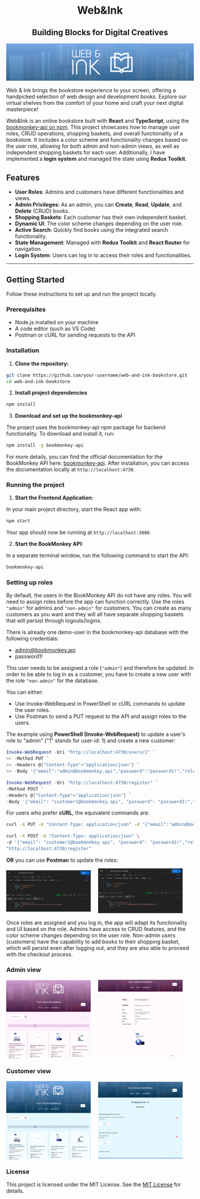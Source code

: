 <h1 style="text-align: center;">Web&Ink</h1>

<h2 style="text-align: center;">Building Blocks for Digital Creatives</h2>

![banner](/public/screenshots/banner.png)

Web & Ink brings the bookstore experience to your screen, offering a handpicked selection of web design and development books. 
Explore our virtual shelves from the comfort of your home and craft your next digital masterpiece!

Web&Ink is an online bookstore built with **React** and **TypeScript**, using the [bookmonkey-api on npm](https://www.npmjs.com/package/bookmonkey-api). This project showcases how to manage user roles, CRUD operations, shopping baskets, and overall functionality of a bookstore. It includes a color scheme and functionality changes based on the user role, allowing for both admin and non-admin views, as well as independent shopping baskets for each user. Additionally, I have implemented a **login system** and managed the state using **Redux Toolkit**.

## Features

- **User Roles**: Admins and customers have different functionalities and views.
- **Admin Privileges**: As an admin, you can **Create**, **Read**, **Update**, and **Delete** (CRUD) books.
- **Shopping Baskets**: Each customer has their own independent basket.
- **Dynamic UI**: The color scheme changes depending on the user role.
- **Active Search**: Quickly find books using the integrated search functionality.
- **State Management**: Managed with **Redux Toolkit** and **React Router** for navigation.
- **Login System**: Users can log in to access their roles and functionalities.

---

## Getting Started

Follow these instructions to set up and run the project locally.

### Prerequisites

- Node.js installed on your machine
- A code editor (such as VS Code)
- Postman or cURL for sending requests to the API

### Installation

1. **Clone the repository:**
```bash
git clone https://github.com/your-username/web-and-ink-bookstore.git
cd web-and-ink-bookstore
```

2. **Install project dependencies**
```bash
npm install
```

3. **Download and set up the bookmonkey-api**

The project uses the bookmonkey-api npm package for backend functionality. To download and install it, run:
```bash
npm install -g bookmonkey-api
```
For more details, you can find the official documentation for the BookMonkey API here: [bookmonkey-api](https://www.npmjs.com/package/bookmonkey-api). After installation, you can access the documentation locally at `http://localhost:4730`.

### Running the project

1. **Start the Frontend Application:**

In your main project directory, start the React app with:
```bash
npm start
```
Your app should now be running at `http://localhost:3000`.

2. **Start the BookMonkey API:**

In a separate terminal window, run the following command to start the API:
```bash
bookmonkey-api
```

### Setting up roles

By default, the users in the BookMonkey API do not have any roles. You will need to assign roles before the app can function correctly. Use the roles `"admin"` for admins and `"non-admin"` for customers. You can create as many customers as you want and they will all have separate shopping baskets that will persist through logouts/logins.

There is already one demo-user in the bookmonkey-api database with the following credentials:

- admin@bookmonkey.api
- password1!

This user needs to be assigned a role (`"admin"`) and therefore be updated. In order to be able to log in as a customer, you have to create a new user with the role `"non-admin"` for the database. 

You can either:
- Use Invoke-WebRequest in PowerShell or cURL commands to update the user roles.
- Use Postman to send a PUT request to the API and assign roles to the users.

The example using **PowerShell (Invoke-WebRequest)** to update a user's role to "admin"  ("1" stands for user-id: 1) and create a new customer:
```powershell
Invoke-WebRequest -Uri "http://localhost:4730/users/1" `
>> -Method PUT `
>> -Headers @{"Content-Type"="application/json"} `
>> -Body '{"email":"admin@bookmonkey.api","password":"password1!","role":"admin"}'
```
```powershell
Invoke-WebRequest -Uri "http://localhost:4730/register" `
-Method POST `
-Headers @{"Content-Type"="application/json"} `
-Body '{"email": "customer1@bookmonkey.api", "password": "password1!","role":"non-admin"}'
```
For users who prefer **cURL**, the equivalent commands are:
```bash
curl -X PUT -H "Content-Type: application/json" -d '{"email":"admin@bookmonkey.api","password":"password1!","role":"admin"}' "http://localhost:4730/users/1"
```
```bash
curl -X POST -H "Content-Type: application/json" \
-d '{"email": "customer1@bookmonkey.api", "password": "password1!","role":"non-admin"}' \
"http://localhost:4730/register"
```
**OR** you can use **Postman** to update the roles: 


<div style="display: flex; align-items: center;">
    <img src="public/screenshots/postman_screenshot1.png" alt="Postman example update admin"  width="45%" style="margin-right: 20px;">
    <img src="public/screenshots/postman_screenshot2.png" alt="Postman example create customer" width="45%">
</div>
<br>
Once roles are assigned and you log in, the app will adapt its functionality and UI based on the role. Admins have access to CRUD features, and the color scheme changes depending on the user role. Non-admin users (customers) have the capability to add books to their shopping basket, which will persist even after logging out, and they are also able to proceed with the checkout process.

### Admin view

<div style="display: flex; align-items: center;">
    <img src="public/screenshots/admin_view.png" alt="Admin view"  width="45%" style="margin-right: 20px;">
    <img src="public/screenshots/admin_edit.png" alt="Admin update book details" width="45%">
</div>

### Customer view

<div style="display: flex; align-items: center;">
    <img src="public/screenshots/customer_view.png" alt="Admin view"  width="45%" style="margin-right: 20px;">
    <img src="public/screenshots/customer_shoppingcart.png" alt="Admin update book details" width="45%">
</div>

### License

This project is licensed under the MIT License. See the [MIT License](https://opensource.org/licenses/MIT) for details.